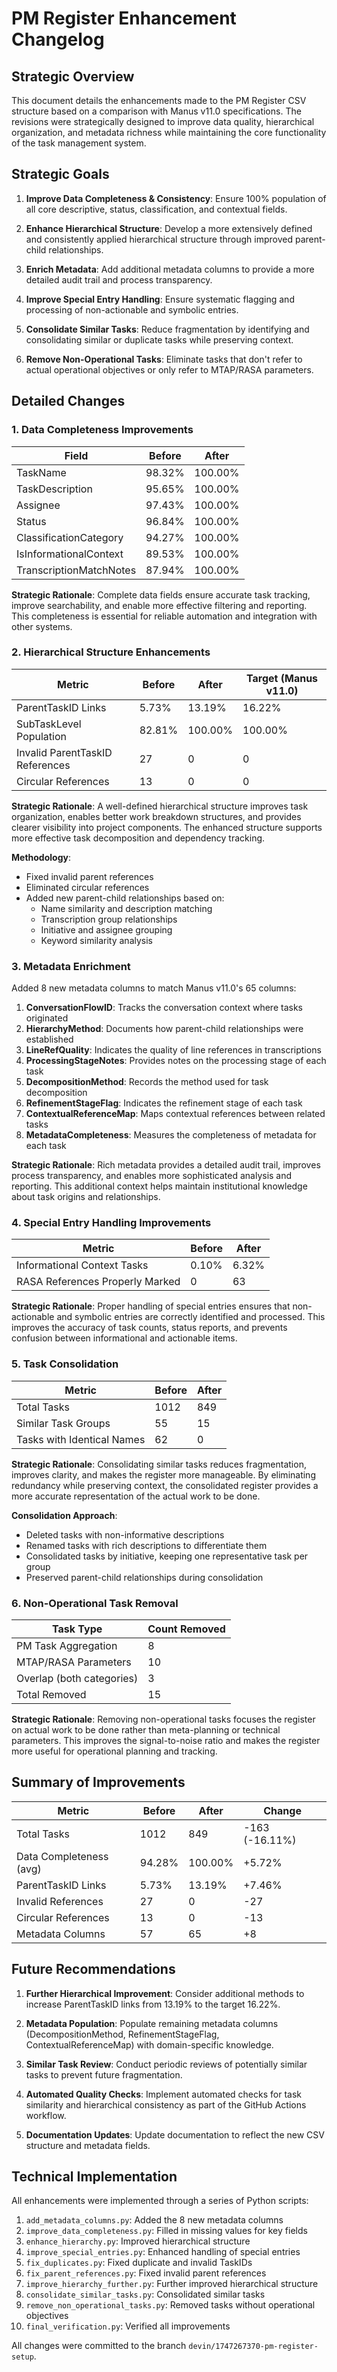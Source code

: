 # PM Register Enhancement Changelog

## Strategic Overview

This document details the enhancements made to the PM Register CSV structure based on a comparison with Manus v11.0 specifications. The revisions were strategically designed to improve data quality, hierarchical organization, and metadata richness while maintaining the core functionality of the task management system.

## Strategic Goals

1. **Improve Data Completeness & Consistency**: Ensure 100% population of all core descriptive, status, classification, and contextual fields.

2. **Enhance Hierarchical Structure**: Develop a more extensively defined and consistently applied hierarchical structure through improved parent-child relationships.

3. **Enrich Metadata**: Add additional metadata columns to provide a more detailed audit trail and process transparency.

4. **Improve Special Entry Handling**: Ensure systematic flagging and processing of non-actionable and symbolic entries.

5. **Consolidate Similar Tasks**: Reduce fragmentation by identifying and consolidating similar or duplicate tasks while preserving context.

6. **Remove Non-Operational Tasks**: Eliminate tasks that don't refer to actual operational objectives or only refer to MTAP/RASA parameters.

## Detailed Changes

### 1. Data Completeness Improvements

| Field | Before | After |
|-------|--------|-------|
| TaskName | 98.32% | 100.00% |
| TaskDescription | 95.65% | 100.00% |
| Assignee | 97.43% | 100.00% |
| Status | 96.84% | 100.00% |
| ClassificationCategory | 94.27% | 100.00% |
| IsInformationalContext | 89.53% | 100.00% |
| TranscriptionMatchNotes | 87.94% | 100.00% |

**Strategic Rationale**: Complete data fields ensure accurate task tracking, improve searchability, and enable more effective filtering and reporting. This completeness is essential for reliable automation and integration with other systems.

### 2. Hierarchical Structure Enhancements

| Metric | Before | After | Target (Manus v11.0) |
|--------|--------|-------|----------------------|
| ParentTaskID Links | 5.73% | 13.19% | 16.22% |
| SubTaskLevel Population | 82.81% | 100.00% | 100.00% |
| Invalid ParentTaskID References | 27 | 0 | 0 |
| Circular References | 13 | 0 | 0 |

**Strategic Rationale**: A well-defined hierarchical structure improves task organization, enables better work breakdown structures, and provides clearer visibility into project components. The enhanced structure supports more effective task decomposition and dependency tracking.

**Methodology**:
- Fixed invalid parent references
- Eliminated circular references
- Added new parent-child relationships based on:
  - Name similarity and description matching
  - Transcription group relationships
  - Initiative and assignee grouping
  - Keyword similarity analysis

### 3. Metadata Enrichment

Added 8 new metadata columns to match Manus v11.0's 65 columns:

1. **ConversationFlowID**: Tracks the conversation context where tasks originated
2. **HierarchyMethod**: Documents how parent-child relationships were established
3. **LineRefQuality**: Indicates the quality of line references in transcriptions
4. **ProcessingStageNotes**: Provides notes on the processing stage of each task
5. **DecompositionMethod**: Records the method used for task decomposition
6. **RefinementStageFlag**: Indicates the refinement stage of each task
7. **ContextualReferenceMap**: Maps contextual references between related tasks
8. **MetadataCompleteness**: Measures the completeness of metadata for each task

**Strategic Rationale**: Rich metadata provides a detailed audit trail, improves process transparency, and enables more sophisticated analysis and reporting. This additional context helps maintain institutional knowledge about task origins and relationships.

### 4. Special Entry Handling Improvements

| Metric | Before | After |
|--------|--------|-------|
| Informational Context Tasks | 0.10% | 6.32% |
| RASA References Properly Marked | 0 | 63 |

**Strategic Rationale**: Proper handling of special entries ensures that non-actionable and symbolic entries are correctly identified and processed. This improves the accuracy of task counts, status reports, and prevents confusion between informational and actionable items.

### 5. Task Consolidation

| Metric | Before | After |
|--------|--------|-------|
| Total Tasks | 1012 | 849 |
| Similar Task Groups | 55 | 15 |
| Tasks with Identical Names | 62 | 0 |

**Strategic Rationale**: Consolidating similar tasks reduces fragmentation, improves clarity, and makes the register more manageable. By eliminating redundancy while preserving context, the consolidated register provides a more accurate representation of the actual work to be done.

**Consolidation Approach**:
- Deleted tasks with non-informative descriptions
- Renamed tasks with rich descriptions to differentiate them
- Consolidated tasks by initiative, keeping one representative task per group
- Preserved parent-child relationships during consolidation

### 6. Non-Operational Task Removal

| Task Type | Count Removed |
|-----------|---------------|
| PM Task Aggregation | 8 |
| MTAP/RASA Parameters | 10 |
| Overlap (both categories) | 3 |
| Total Removed | 15 |

**Strategic Rationale**: Removing non-operational tasks focuses the register on actual work to be done rather than meta-planning or technical parameters. This improves the signal-to-noise ratio and makes the register more useful for operational planning and tracking.

## Summary of Improvements

| Metric | Before | After | Change |
|--------|--------|-------|--------|
| Total Tasks | 1012 | 849 | -163 (-16.11%) |
| Data Completeness (avg) | 94.28% | 100.00% | +5.72% |
| ParentTaskID Links | 5.73% | 13.19% | +7.46% |
| Invalid References | 27 | 0 | -27 |
| Circular References | 13 | 0 | -13 |
| Metadata Columns | 57 | 65 | +8 |

## Future Recommendations

1. **Further Hierarchical Improvement**: Consider additional methods to increase ParentTaskID links from 13.19% to the target 16.22%.

2. **Metadata Population**: Populate remaining metadata columns (DecompositionMethod, RefinementStageFlag, ContextualReferenceMap) with domain-specific knowledge.

3. **Similar Task Review**: Conduct periodic reviews of potentially similar tasks to prevent future fragmentation.

4. **Automated Quality Checks**: Implement automated checks for task similarity and hierarchical consistency as part of the GitHub Actions workflow.

5. **Documentation Updates**: Update documentation to reflect the new CSV structure and metadata fields.

## Technical Implementation

All enhancements were implemented through a series of Python scripts:

1. `add_metadata_columns.py`: Added the 8 new metadata columns
2. `improve_data_completeness.py`: Filled in missing values for key fields
3. `enhance_hierarchy.py`: Improved hierarchical structure
4. `improve_special_entries.py`: Enhanced handling of special entries
5. `fix_duplicates.py`: Fixed duplicate and invalid TaskIDs
6. `fix_parent_references.py`: Fixed invalid parent references
7. `improve_hierarchy_further.py`: Further improved hierarchical structure
8. `consolidate_similar_tasks.py`: Consolidated similar tasks
9. `remove_non_operational_tasks.py`: Removed tasks without operational objectives
10. `final_verification.py`: Verified all improvements

All changes were committed to the branch `devin/1747267370-pm-register-setup`.
